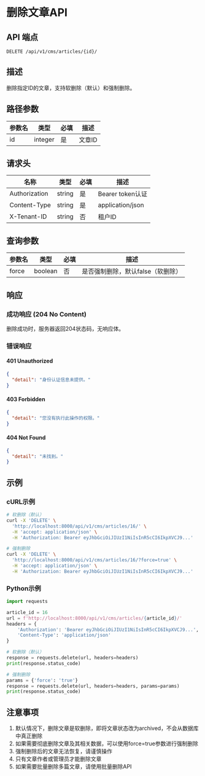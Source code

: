 # 删除文章API

## API 端点

```
DELETE /api/v1/cms/articles/{id}/
```

## 描述

删除指定ID的文章，支持软删除（默认）和强制删除。

## 路径参数

| 参数名 | 类型 | 必填 | 描述 |
|--------|------|------|------|
| id | integer | 是 | 文章ID |

## 请求头

| 名称 | 类型 | 必填 | 描述 |
|------|------|------|------|
| Authorization | string | 是 | Bearer token认证 |
| Content-Type | string | 是 | application/json |
| X-Tenant-ID | string | 否 | 租户ID |

## 查询参数

| 参数名 | 类型 | 必填 | 描述 |
|--------|------|------|------|
| force | boolean | 否 | 是否强制删除，默认false（软删除） |

## 响应

### 成功响应 (204 No Content)

删除成功时，服务器返回204状态码，无响应体。

### 错误响应

#### 401 Unauthorized

```json
{
  "detail": "身份认证信息未提供。"
}
```

#### 403 Forbidden

```json
{
  "detail": "您没有执行此操作的权限。"
}
```

#### 404 Not Found

```json
{
  "detail": "未找到。"
}
```

## 示例

### cURL示例

```bash
# 软删除（默认）
curl -X 'DELETE' \
  'http://localhost:8000/api/v1/cms/articles/16/' \
  -H 'accept: application/json' \
  -H 'Authorization: Bearer eyJhbGciOiJIUzI1NiIsInR5cCI6IkpXVCJ9...'

# 强制删除
curl -X 'DELETE' \
  'http://localhost:8000/api/v1/cms/articles/16/?force=true' \
  -H 'accept: application/json' \
  -H 'Authorization: Bearer eyJhbGciOiJIUzI1NiIsInR5cCI6IkpXVCJ9...'
```

### Python示例

```python
import requests

article_id = 16
url = f'http://localhost:8000/api/v1/cms/articles/{article_id}/'
headers = {
    'Authorization': 'Bearer eyJhbGciOiJIUzI1NiIsInR5cCI6IkpXVCJ9...',
    'Content-Type': 'application/json'
}

# 软删除（默认）
response = requests.delete(url, headers=headers)
print(response.status_code)

# 强制删除
params = {'force': 'true'}
response = requests.delete(url, headers=headers, params=params)
print(response.status_code)
```

## 注意事项

1. 默认情况下，删除文章是软删除，即将文章状态改为archived，不会从数据库中真正删除
2. 如果需要彻底删除文章及其相关数据，可以使用force=true参数进行强制删除
3. 强制删除后的文章无法恢复，请谨慎操作
4. 只有文章作者或管理员才能删除文章
5. 如果需要批量删除多篇文章，请使用批量删除API 